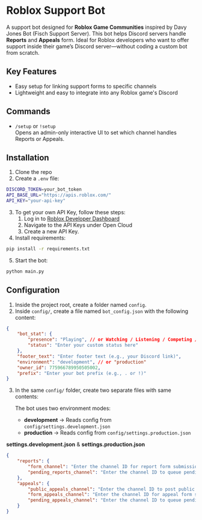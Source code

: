 # Roblox Support Bot
A support bot designed for **Roblox Game Communities** inspired by Davy Jones Bot (Fisch Support Server). This bot helps Discord servers handle **Reports** and **Appeals** form. Ideal for Roblox developers who want to offer support inside their game’s Discord server—without coding a custom bot from scratch.

## Key Features
- Easy setup for linking support forms to specific channels
- Lightweight and easy to integrate into any Roblox game's Discord

## Commands
- `/setup` or `!setup`  
  Opens an admin-only interactive UI to set which channel handles Reports or Appeals.

## Installation
1. Clone the repo
2. Create a `.env` file:
```bash
DISCORD_TOKEN=your_bot_token
API_BASE_URL="https://apis.roblox.com/"
API_KEY="your-api-key"
```
3. To get your own API Key, follow these steps:
   1. Log in to [Roblox Developer Dashboard](https://create.roblox.com/dashboard/credentials?activeTab=ApiKeysTab)
   2. Navigate to the API Keys under Open Cloud
   3. Create a new API Key.
4. Install requirements:
```bash
pip install -r requirements.txt
```
5. Start the bot:
```bash
python main.py
```

## Configuration
1. Inside the project root, create a folder named `config`.
2. Inside `config/`, create a file named `bot_config.json` with the following content:
```json
{
    "bot_stat": {
        "presence": "Playing", // or Watching / Listening / Competing / Streaming
        "status": "Enter your custom status here"
    },
    "footer_text": "Enter footer text (e.g., your Discord link)",
    "environment": "development", // or "production"
    "owner_id": 775966789950505002,
    "prefix": "Enter your bot prefix (e.g., . or !)"
}
```
3. In the same `config/` folder, create two separate files with same contents:
  
    The bot uses two environment modes:  
    - **development** → Reads config from `config/settings.development.json`  
    - **production** → Reads config from `config/settings.production.json`

**settings.development.json** & **settings.production.json**
```json
{
    "reports": {
        "form_channel": "Enter the channel ID for report form submissions",
        "pending_reports_channel": "Enter the channel ID to queue pending reports"
    },
    "appeals": {
        "public_appeals_channel": "Enter the channel ID to post public appeals",
        "form_appeals_channel": "Enter the channel ID for appeal form submissions",
        "pending_appeals_channel": "Enter the channel ID to queue pending appeals"
    }
}
```